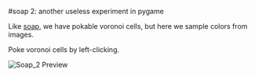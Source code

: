 #soap 2: another useless experiment in pygame

Like [soap](https://github.com/salt-die/soap), we have pokable voronoi cells, but here we sample colors from images.

Poke voronoi cells by left-clicking.

![Soap_2 Preview](soap2.gif)